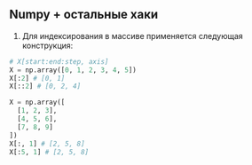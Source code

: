 ## Numpy +  остальные хаки
1. Для индексирования в массиве применяется следующая конструкция:
```python
# X[start:end:step, axis]
X = np.array([0, 1, 2, 3, 4, 5])
X[:2] # [0, 1]
X[::2] # [0, 2, 4]

X = np.array([
  [1, 2, 3],
  [4, 5, 6],
  [7, 8, 9]
])
X[:, 1] # [2, 5, 8]
X[:5, 1] # [2, 5, 8]
```